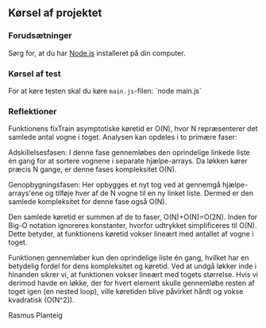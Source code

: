 ## Kørsel af projektet

### Forudsætninger
Sørg for, at du har [Node.js](https://nodejs.org/) installeret på din computer.

### Kørsel af test 
For at køre testen skal du køre `main.js`-filen:
`node main.js´

### Reflektioner
Funktionens fixTrain asymptotiske køretid er O(N), hvor N repræsenterer det samlede antal vogne i toget. Analysen kan opdeles i to primære faser:

Adskillelsesfasen: I denne fase gennemløbes den oprindelige linkede liste én gang for at sortere vognene i separate hjælpe-arrays. Da løkken kører præcis N gange, er denne fases kompleksitet O(N).

Genopbygningsfasen: Her opbygges et nyt tog ved at gennemgå hjælpe-arrays'ene og tilføje hver af de N vogne til en ny linket liste. Dermed er den samlede kompleksitet for denne fase også O(N).

Den samlede køretid er summen af de to faser, O(N)+O(N)=O(2N). Inden for Big-O notation ignoreres konstanter, hvorfor udtrykket simplificeres til O(N). Dette betyder, at funktionens køretid vokser lineært med antallet af vogne i toget.

Funktionen gennemløber kun den oprindelige liste én gang, hvilket har en betydelig fordel for dens kompleksitet og køretid. Ved at undgå løkker inde i hinanden sikrer vi, at funktionen vokser lineært med togets størrelse. Hvis vi derimod havde en løkke, der for hvert element skulle gennemløbe resten af toget igen (en nested loop), ville køretiden blive påvirket hårdt og vokse kvadratisk (O(N^2)).

Rasmus Planteig
